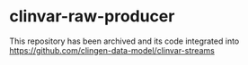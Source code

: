 # clinvar-raw-producer

This repository has been archived and its code integrated into https://github.com/clingen-data-model/clinvar-streams
